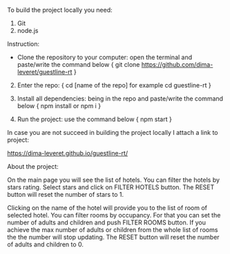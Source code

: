 To build the project locally you need:
1. Git 
2. node.js

Instruction:

- Clone the repository to your computer:
    open the terminal and paste/write the command below
{
    git clone https://github.com/dima-leveret/guestline-rt
}

2. Enter the repo:
{
    cd [name of the repo]
    for example
    cd guestline-rt
}

3. Install all dependencies:
    being in the repo and paste/write the command below
{
    npm install
    or
    npm i
}

4. Run the project:
    use the command below
{
    npm start
}

In case you are not succeed in building the project locally I attach a link to project:

https://dima-leveret.github.io/guestline-rt/


About the project:

On the main page you will see the list of hotels.
You can filter the hotels by stars rating. Select stars and click on FILTER HOTELS button.
The RESET button will reset the number of stars to 1.

Clicking on the name of the hotel will provide you to the list of room of selected hotel.
You can filter rooms by occupancy. For that you can set the  number of adults and children and push FILTER ROOMS button.
If you achieve the max number of adults or children from the whole list of rooms the the number will stop updating.
The RESET button will reset the number of adults and children to 0.

